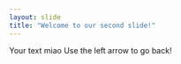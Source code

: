 ```yaml
---
layout: slide
title: "Welcome to our second slide!"
---
```

Your text miao
Use the left arrow to go back!
